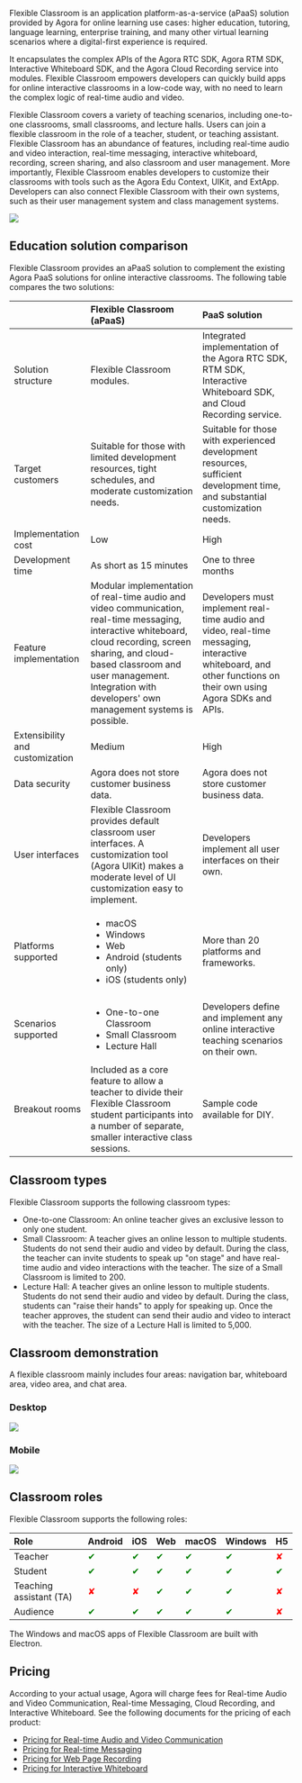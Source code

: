 Flexible Classroom is an application platform-as-a-service (aPaaS) solution provided by Agora for online learning use cases: higher education, tutoring, language learning, enterprise training, and many other virtual learning scenarios where a digital-first experience is required.

It encapsulates the complex APIs of the Agora RTC SDK, Agora RTM SDK, Interactive Whiteboard SDK, and the Agora Cloud Recording service into modules. Flexible Classroom empowers developers can quickly build apps for online interactive classrooms in a low-code way, with no need to learn the complex logic of real-time audio and video.

Flexible Classroom covers a variety of teaching scenarios, including one-to-one classrooms, small classrooms, and lecture halls. Users can join a flexible classroom in the role of a teacher, student, or teaching assistant. Flexible Classroom has an abundance of features, including real-time audio and video interaction, real-time messaging, interactive whiteboard, recording, screen sharing, and also classroom and user management. More importantly, Flexible Classroom enables developers to customize their classrooms with tools such as the Agora Edu Context, UIKit, and ExtApp. Developers can also connect Flexible Classroom with their own systems, such as their user management system and class management systems.

![](https://web-cdn.agora.io/docs-files/1654152294339)

## Education solution comparison

Flexible Classroom provides an aPaaS solution to complement the existing Agora PaaS solutions for online interactive classrooms. The following table compares the two solutions:

| <span style="white-space:nowrap;">&emsp;&emsp;&emsp;&emsp;</span> | Flexible Classroom (aPaaS)                                   | PaaS solution                                                |
| :----------------------------------------------------------- | :----------------------------------------------------------- | :----------------------------------------------------------- |
| Solution structure                                           | Flexible Classroom modules.                                  | Integrated implementation of the Agora RTC SDK, RTM SDK, Interactive Whiteboard SDK, and Cloud Recording service. |
| Target customers                                             | Suitable for those with limited development resources, tight schedules, and moderate customization needs. | Suitable for those with experienced development resources, sufficient development time, and substantial customization needs. |
| Implementation cost                                          | Low                                                          | High                                                         |
| Development time                                             | As short as 15 minutes                                       | One to three months                                          |
| Feature implementation                                       | Modular implementation of real-time audio and video communication, real-time messaging, interactive whiteboard, cloud recording, screen sharing, and cloud-based classroom and user management. Integration with developers' own management systems is possible. | Developers must implement real-time audio and video, real-time messaging, interactive whiteboard, and other functions on their own using Agora SDKs and APIs. |
| Extensibility and customization                              | Medium                                                       | High                                                         |
| Data security                                                | Agora does not store customer business data.                 | Agora does not store customer business data.                 |
| User interfaces                                              | Flexible Classroom provides default classroom user interfaces. A customization tool (Agora UIKit) makes a moderate level of UI customization easy to implement. | Developers implement all user interfaces on their own.       |
| Platforms supported                                          | <ul><li>macOS</li><li>Windows</li><li>Web</li><li>Android (students only)</li><li>iOS (students only)</li></ul> | More than 20 platforms and frameworks.                       |
| Scenarios supported                                          | <ul><li>One-to-one Classroom</li><li>Small Classroom</li><li>Lecture Hall</li></ul> | Developers define and implement any online interactive teaching scenarios on their own. |
| Breakout rooms                                               | Included as a core feature to allow a teacher to divide their Flexible Classroom student participants into a number of separate, smaller interactive class sessions. | Sample code available for DIY.                               |

## Classroom types

Flexible Classroom supports the following classroom types:

- One-to-one Classroom: An online teacher gives an exclusive lesson to only one student.
- Small Classroom: A teacher gives an online lesson to multiple students. Students do not send their audio and video by default. During the class, the teacher can invite students to speak up "on stage" and have real-time audio and video interactions with the teacher. The size of a Small Classroom is limited to 200.
- Lecture Hall: A teacher gives an online lesson to multiple students. Students do not send their audio and video by default. During the class, students can "raise their hands" to apply for speaking up. Once the teacher approves, the student can send their audio and video to interact with the teacher. The size of a Lecture Hall is limited to 5,000.

## Classroom demonstration

A flexible classroom mainly includes four areas: navigation bar, whiteboard area, video area, and chat area.

### Desktop

![](https://web-cdn.agora.io/docs-files/1643099628902)

### Mobile

![](https://web-cdn.agora.io/docs-files/1643100338165)

## Classroom roles

Flexible Classroom supports the following roles:

| Role                    | Android                      | iOS                          | Web                          | macOS                        | Windows                      | H5                           |
| :---------------------- | :--------------------------- | :--------------------------- | :--------------------------- | :--------------------------- | :--------------------------- | ---------------------------- |
| Teacher                 | <font color="green">✔</font> | <font color="green">✔</font> | <font color="green">✔</font> | <font color="green">✔</font> | <font color="green">✔</font> | <font color="red">✘</font>   |
| Student                 | <font color="green">✔</font> | <font color="green">✔</font> | <font color="green">✔</font> | <font color="green">✔</font> | <font color="green">✔</font> | <font color="green">✔</font> |
| Teaching assistant (TA) | <font color="red">✘</font>   | <font color="red">✘</font>   | <font color="green">✔</font> | <font color="green">✔</font> | <font color="green">✔</font> | <font color="red">✘</font>   |
| Audience                | <font color="green">✔</font> | <font color="green">✔</font> | <font color="green">✔</font> | <font color="green">✔</font> | <font color="green">✔</font> | <font color="red">✘</font>   |

<div class="alert info">The Windows and macOS apps of Flexible Classroom are built with Electron.</div>

## Pricing

According to your actual usage, Agora will charge fees for Real-time Audio and Video Communication, Real-time Messaging, Cloud Recording, and Interactive Whiteboard. See the following documents for the pricing of each product:

- [Pricing for Real-time Audio and Video Communication](/en/Interactive%20Broadcast/billing_rtc?platform=Android)
- [Pricing for Real-time Messaging](/en/Real-time-Messaging/billing_rtm?platform=All%20Platforms)
- [Pricing for Web Page Recording](/en/cloud-recording/billing_cloud_recording_web?platform=RESTful)
- [Pricing for Interactive Whiteboard](/en/whiteboard/billing_whiteboard?platform=Web)